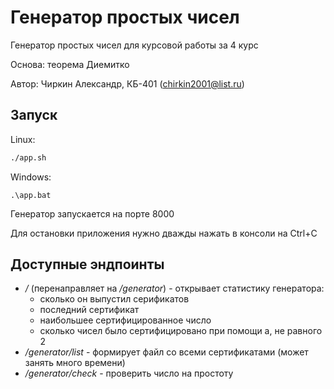 # Генератор простых чисел
Генератор простых чисел для курсовой работы за 4 курс

Основа: теорема Диемитко

Автор: Чиркин Александр, КБ-401 (chirkin2001@list.ru)

## Запуск
Linux:
```bash
./app.sh
```
Windows:
```
.\app.bat
```
Генератор запускается на порте 8000

Для остановки приложения нужно дважды нажать в консоли на Ctrl+C

## Доступные эндпоинты
* */* (перенаправляет на */generator*) - открывает статистику генератора:
  * сколько он выпустил серификатов
  * последний сертификат
  * наибольшее сертифицированное число
  * сколько чисел было сертифицировано при помощи a, не равного 2
* */generator/list* - формирует файл со всеми сертификатами (может занять много времени)
* */generator/check* - проверить число на простоту
